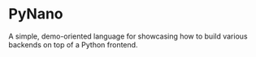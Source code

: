 # PyNano

A simple, demo-oriented language for showcasing how to build various backends
on top of a Python frontend.
